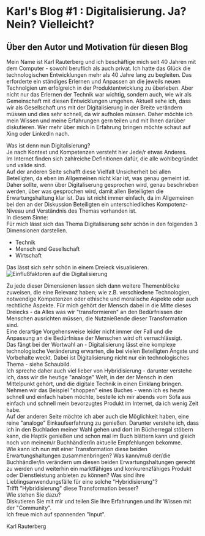 # Karl's Blog #1 : Digitalisierung. Ja? Nein? Vielleicht?

## Über den Autor und Motivation für diesen Blog
Mein Name ist Karl Rauterberg und ich beschäftige mich seit 40 Jahren mit dem Computer - sowohl beruflich als auch privat.
Ich hatte das Glück die technologischen Entwicklungen mehr als 40 Jahre lang zu begleiten. 
Das erforderte ein ständiges Erlernen und Anpassen an die jeweils neuen Technolgien um erfolgreich in der Produktentwicklung zu überleben. 
Aber nicht nur das Erlernen der Technik war wichtig, sondern auch, wie wir als Gemeinschaft mit diesen Entwicklungen umgehen.
Aktuell sehe ich, dass wir als Gesellschaft uns mit der Digitalisierung in der Breite verändern müssen und dies sehr schnell, da wir aufholen müssen.
Daher möchte ich mein Wissen und meine Erfahrungen gern teilen und mit Ihnen darüber diskutieren.
Wer mehr über mich in Erfahrung bringen möchte schaut auf Xing oder LinkedIn nach.

Was ist denn nun Digitalisierung?   
Je nach Kontext und Kompetenzen versteht hier Jede/r etwas Anderes.     
Im Internet finden sich  zahlreiche Definitionen dafür, die alle wohlbegründet und valide sind.    
Auf der anderen Seite schafft diese Vielfalt Unsicherheit bei allen Beteiligten, da eben im Allgemeinen nicht klar ist, was genau gemeint ist.
Daher sollte, wenn über Digitaliserung gesprochen wird, genau beschrieben werden, über was gesprochen wird, damit allen Beteiligten die Erwartungshaltung klar ist.
Das ist nicht immer einfach, da im Allgemeinen bei den an der Diskussion Beteiligten ein unterschiedliches Kompotenz-Niveau und Verständnis des Themas vorhanden ist.     
In diesem Sinne:    
Für mich lässt sich das Thema Digitaliserung sehr schön in den folgenden 3 Dimensionen darstellen.      
+ Technik
+ Mensch und Gesellschaft
+ Wirtschaft    


Das lässt sich sehr schön in einem Dreieck visualisieren.     
![Einflußfaktoren auf die Digitalisierung](images/DigiDreiEck.png "Einflußfaktoren auf die Digitalisierung")


Zu jede dieser Dimensionen lassen sich dann weitere Themenblöcke zuweisen, die eine Relevanz haben; wie z.B. verschiedene Technologien, notwendige Kompetenzen oder ethische und moralische Aspekte oder auch rechtliche Aspekte.
Für mich gehört der Mensch dabei in die Mitte dieses Dreiecks - da Alles was wir "transformieren" an den Bedürfnissen der Menschen ausrichten müssen, die Nutznießende dieser Transformation sind.     
Eine derartige Vorgehensweise leider nicht immer der Fall und die Anpassung an die Bedürfnisse der Menschen wird oft vernachlässigt.     
Das fängt bei der Wortwahl an - Digitalisierung lässt eine komplexe technologische Veränderung erwarten, die bei vielen Beteiligten Ängste und Vorbehalte weckt.
Dabei ist Digitalisierung nicht nur ein technologisches Thema - siehe Schaubild.    
Ich spreche daher auch viel lieber von Hybridisierung - darunter verstehe ich, dass wir die heutige "analoge" Welt, in der der Mensch in den Mittelpunkt gehört,
und die digitale Technik in einen Einklang bringen.     
Nehmen wir das Beispiel "shoppen" eines Buches - wenn ich es heute schnell und einfach haben möchte, bestelle ich mir abends vom Sofa aus einfach und schnell mein bevorzugtes Produkt im Internet, da ich wenig Zeit habe.    
Auf der anderen Seite möchte ich aber auch die Möglichkeit haben, eine reine "analoge" Einkaufserfahrung zu genießen. Darunter verstehe ich, dass ich in den Buchladen meiner Wahl gehen und dort im Bücherregal stöbern kann, die Haptik genießen und schon mal im Buch blättern kann und gleich noch von meinem/r Buchhändler/in aktuelle Empfehlungen bekomme.    
Wie kann ich nun mit einer Transformation diese beiden Erwartungshaltungen zusammenbringen? Was kann/muß der/die Buchhändler/in verändern um diesen beiden Erwartungshaltungen gerecht zu werden und weiterhin ein marktfähiges und konkurenzfähiges Produkt oder Dienstleistung anbieten zu können?
Was sind ihre Lieblingsanwendungsfälle für eine solche "Hybridisierung"?    
Trifft "Hybridisierung" diese Transformation besser?    
Wie stehen Sie dazu?    
Diskutieren Sie mit mir und teilen Sie Ihre Erfahrungen und Ihr Wissen mit der "Community".   
Ich freue mich auf spannenden "Input".     

Karl Rauterberg





